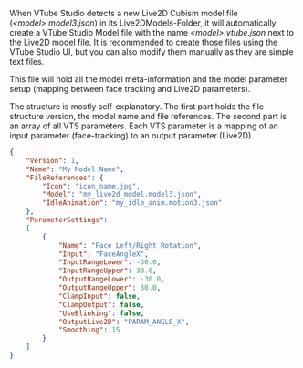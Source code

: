 When VTube Studio detects a new Live2D Cubism model file (_\<model\>.model3.json_) in its Live2DModels-Folder, it will automatically create a VTube Studio Model file with the name _\<model>\.vtube.json_ next to the Live2D model file. It is recommended to create those files using the VTube Studio UI, but you can also modify them manually as they are simple text files.

This file will hold all the model meta-information and the model parameter setup (mapping between face tracking and Live2D parameters).

The structure is mostly self-explanatory. The first part holds the file structure version, the model name and file references. The second part is an array of all VTS parameters. Each VTS parameter is a mapping of an input parameter (face-tracking) to an output parameter (Live2D).

```json
{
    "Version": 1,
    "Name": "My Model Name",
    "FileReferences": {
        "Icon": "icon_name.jpg",
        "Model": "my_live2d_model.model3.json",
        "IdleAnimation": "my_idle_anim.motion3.json"
    },
    "ParameterSettings":
    [
        {
            "Name": "Face Left/Right Rotation",
            "Input": "FaceAngleX",
            "InputRangeLower": -30.0,
            "InputRangeUpper": 30.0,
            "OutputRangeLower": -30.0,
            "OutputRangeUpper": 30.0,
            "ClampInput": false,
            "ClampOutput": false,
            "UseBlinking": false,
            "OutputLive2D": "PARAM_ANGLE_X",
            "Smoothing": 15
        }
    ]
}
```


